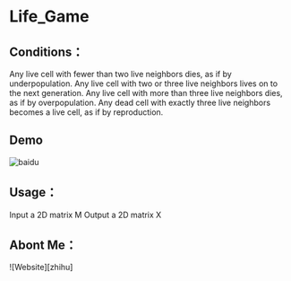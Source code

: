 # Life_Game

## Conditions：
Any live cell with fewer than two live neighbors dies, as if by underpopulation.
Any live cell with two or three live neighbors lives on to the next generation.
Any live cell with more than three live neighbors dies, as if by overpopulation.
Any dead cell with exactly three live neighbors becomes a live cell, as if by reproduction.

## Demo
![baidu](http://www.baidu.com/img/bdlogo.gif "百度logo")

## Usage：
Input a 2D matrix M
Output a 2D matrix X

## Abont Me：
![Website][zhihu]
